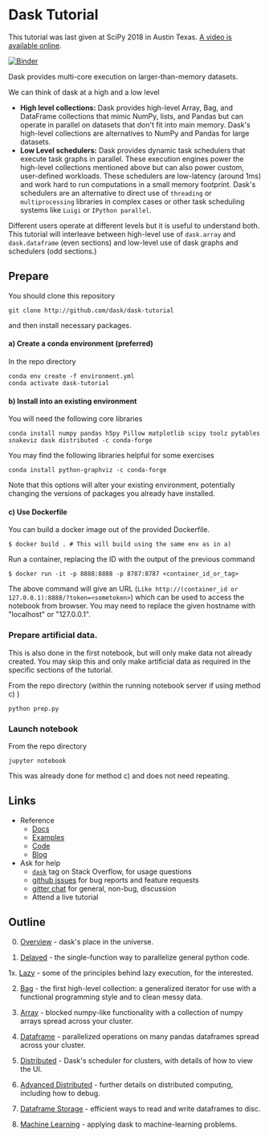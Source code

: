# Dask Tutorial

This tutorial was last given at SciPy 2018 in Austin Texas.
[A video is available online](https://www.youtube.com/watch?v=mqdglv9GnM8).

[![Binder](https://mybinder.org/badge_logo.svg)](https://mybinder.org/v2/gh/dask/dask-tutorial/master?urlpath=lab)

Dask provides multi-core execution on larger-than-memory datasets.

We can think of dask at a high and a low level

*  **High level collections:**  Dask provides high-level Array, Bag, and DataFrame
   collections that mimic NumPy, lists, and Pandas but can operate in parallel on
   datasets that don't fit into main memory.  Dask's high-level collections are
   alternatives to NumPy and Pandas for large datasets.
*  **Low Level schedulers:** Dask provides dynamic task schedulers that
   execute task graphs in parallel.  These execution engines power the
   high-level collections mentioned above but can also power custom,
   user-defined workloads.  These schedulers are low-latency (around 1ms) and
   work hard to run computations in a small memory footprint.  Dask's
   schedulers are an alternative to direct use of `threading` or
   `multiprocessing` libraries in complex cases or other task scheduling
   systems like `Luigi` or `IPython parallel`.

Different users operate at different levels but it is useful to understand
both.  This tutorial will interleave between high-level use of `dask.array` and
`dask.dataframe` (even sections) and low-level use of dask graphs and
schedulers (odd sections.)

## Prepare

You should clone this repository

    git clone http://github.com/dask/dask-tutorial

and then install necessary packages.

#### a) Create a conda environment (preferred)

In the repo directory

    conda env create -f environment.yml 
    conda activate dask-tutorial

#### b) Install into an existing environment

You will need the following core libraries

    conda install numpy pandas h5py Pillow matplotlib scipy toolz pytables snakeviz dask distributed -c conda-forge

You may find the following libraries helpful for some exercises

    conda install python-graphviz -c conda-forge
    
Note that this options will alter your existing environment, potentially changing the versions of packages you already 
have installed. 
    
#### c) Use Dockerfile

You can build a docker image out of the provided Dockerfile.

    $ docker build . # This will build using the same env as in a)

Run a container, replacing the ID with the output of the previous command

    $ docker run -it -p 8888:8888 -p 8787:8787 <container_id_or_tag>

The above command will give an URL (`Like http://(container_id or 127.0.0.1):8888/?token=<sometoken>`) which 
can be used to access the notebook from browser. You may need to replace the given hostname with "localhost" or
"127.0.0.1".

### Prepare artificial data.

This is also done in the first notebook, but will only make data not
already created. You may skip this and only make artificial data as required in the specific sections of the
tutorial.

From the repo directory (within the running notebook server if using method c) ) 

    python prep.py


### Launch notebook

From the repo directory

    jupyter notebook 

This was already done for method c) and does not need repeating.

## Links

*  Reference
    *  [Docs](https://dask.org/)
    *  [Examples](https://examples.dask.org/)
    *  [Code](https://github.com/dask/dask/)
    *  [Blog](https://blog.dask.org/)
*  Ask for help
    *   [`dask`](http://stackoverflow.com/questions/tagged/dask) tag on Stack Overflow, for usage questions
    *   [github issues](https://github.com/dask/dask/issues/new) for bug reports and feature requests
    *   [gitter chat](https://gitter.im/dask/dask) for general, non-bug, discussion
    *   Attend a live tutorial

## Outline

0. [Overview](00_overview.ipynb) - dask's place in the universe.

1. [Delayed](01_dask.delayed.ipynb) - the single-function way to parallelize general python code.

1x. [Lazy](01x_lazy.ipynb) - some of the principles behind lazy execution, for the interested.

2. [Bag](02_bag.ipynb) - the first high-level collection: a generalized iterator for use
with a functional programming style and to clean messy data.
 
3. [Array](03_array.ipynb) - blocked numpy-like functionality with a collection of 
numpy arrays spread across your cluster.

7. [Dataframe](04_dataframe.ipynb) - parallelized operations on many pandas dataframes
spread across your cluster.

5. [Distributed](05_distributed.ipynb) - Dask's scheduler for clusters, with details of
how to view the UI.

6. [Advanced Distributed](06_distributed_advanced.ipynb) - further details on distributed 
computing, including how to debug.

7. [Dataframe Storage](07_dataframe_storage.ipynb) - efficient ways to read and write
dataframes to disc.

8. [Machine Learning](08_machine_learning.ipynb) - applying dask to machine-learning problems.
